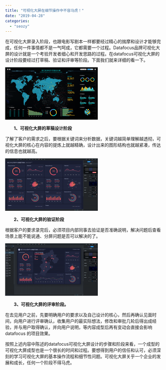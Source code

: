 ```yaml
---
title: "可视化大屏在细节操作中不容马虎！"
date: "2019-04-28"
categories: 
  - "seozy"
---
```


在可视化大屏录入阶段，也跟电影写剧本一样都要经过精心的揣摩和设计才能够完成，任何一件事情都不是一气呵成，它都需要一个过程。Datafocus品牌可视化大屏的设计就是一个考验开发者细心和开发思路的过程。在datafocus可视化大屏的设计阶段要经过打草稿、验证和评审等阶段。下面我们就来详细的看一下。

![](images/daping-08-1-300x169.png)

　　**1、可视化大屏的草稿设计阶段**

了解了客户的需求之后，要根据关键词来分析数据，关键词越简单理解越透彻，可视化大屏的核心在内容的提炼上就越精确，设计出来的图形结构也就越紧凑，传达的信息也就越高。

![](images/word-image-319-300x169.png)

　　**2、可视化大屏的验证阶段**

根据客户的要求录完后，必须项目内部同事去验证是否准确说明，解决问题后查看场景上能不能说通、分屏问题是否可以解决的了。

![](images/word-image-318-300x169.png)

　　**3、可视化大屏的评审阶段。**

在去见用户之前，先要明确用户的要求以及自己设计的核心，然后再确认见面时间，向用户进行评审确认，收集用户的最实际想法，修改和审批几轮后得出成经验，并与用户取得确认，并向用户说明，等内容成型后再有变动会直接会影响datafocus 的项目效果。

按照上述内容中陈述的datafocus可视化大屏设计的步骤和阶段来看，一个成型的可视化大屏成型也是一个很长的时间和过程。要想得到用户的信任和认可，必须深刻的学习可视化大屏的基本操作流程和细节性问题。可视化大屏关乎一个企业的发展和成长，任何一个阶段不得马虎。
